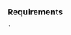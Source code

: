 ### Requirements
<pre>
` 
<link rel="stylesheet" href="https://unpkg.com/leaflet@1.3.1/dist/leaflet.css" />
<script src="https://unpkg.com/leaflet@1.3.1/dist/leaflet.js"/>
<script src="https://unpkg.com/esri-leaflet/dist/esri-leaflet.js" />
<script src="https://unpkg.com/leaflet-utfgrid/L.UTFGrid-min.js" />
`
</pre>

### Components available
<pre>
import { Map, MapControls, ZoomControl } from 'wri-api-components';
</pre>

### Map
```jsx
// CONTROLS
const MapControls = require('./map-controls').default;
const ZoomControl = require('./map-controls/zoom-control').default;

<MapComponent>
  {(map) => (
    <MapControls>
      <ZoomControl map={map} />
    </MapControls>
  )}
</MapComponent>

```
